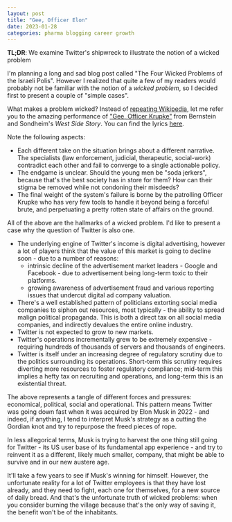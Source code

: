 ```yaml
---
layout: post
title: "Gee, Officer Elon"
date: 2023-01-28
categories: pharma blogging career growth
---
```

**TL;DR**: We examine Twitter's shipwreck to illustrate the notion of a wicked problem

I'm planning a long and sad blog post called "The Four Wicked Problems of the Israeli Polis". However I realized that quite a few of my readers would probably not be familiar with the notion of a *wicked problem*, so I decided first to present a couple of "simple cases".

What makes a problem wicked? Instead of [repeating Wikipedia](https://en.wikipedia.org/wiki/Wicked_problem), let me refer you to the amazing performance of ["Gee, Officer Krupke"](https://www.youtube.com/watch?v=L514Zv8Q4_4&t=1s) from Bernstein and Sondheim's *West Side Story*. You can find the lyrics [here](https://www.westsidestory.com/gee-officer-krupke).

Note the following aspects:
- Each different take on the situation brings about a different narrative. The specialists (law enforcement, judicial, therapeutic, social-work) contradict each other and fail to converge to a single actionable policy.
- The endgame is unclear. Should the young men be "soda jerkers", because that's the best society has in store for them? How can their stigma be removed while not condoning their misdeeds?
- The final weight of the system's failure is borne by the patrolling Officer Krupke who has very few tools to handle it beyond being a forceful brute, and perpetuating a pretty rotten state of affairs on the ground.

All of the above are the hallmarks of a wicked problem. I'd like to present a case why the question of Twitter is also one.

- The underlying engine of Twitter's income is digital advertising, however a lot of players think that the value of this market is going to decline soon - due to a number of reasons:
   - intrinsic decline of the advertisement market leaders - Google and Facebook - due to advertisement being long-term toxic to their platforms.
   - growing awareness of advertisement fraud and various reporting issues that undercut digital ad company valuation.
- There's a well established pattern of politicians extorting social media companies to siphon out resources, most typically - the ability to spread malign political propaganda. This is both a direct tax on all social media companies, and indirectly devalues the entire online industry.
- Twitter is not expected to grow to new markets.
- Twitter's operations incrementally grew to be extremely expensive - requiring hundreds of thousands of servers and thousands of engineers. 
- Twitter is itself under an increasing degree of regulatory scrutiny due to the politics surrounding its operations. Short-term this scrutiny requires diverting more resources to foster regulatory compliance; mid-term this implies a hefty tax on recruiting and operations, and long-term this is an existential threat.

The above represents a tangle of different forces and pressures: economical, political, social and operational. This pattern means Twitter was going down fast when it was acquired by Elon Musk in 2022 - and indeed, if anything, I tend to interpret Musk's strategy as a cutting the Gordian knot and try to repurpose the freed pieces of rope.

In less allegorical terms, Musk is trying to harvest the one thing still going for Twitter - its US user base of its fundamental app experience - and try to reinvent it as a different, likely much smaller, company, that might be able to survive and in our new austere age.

It'll take a few years to see if Musk's winning for himself. However, the unfortunate reality for a lot of Twitter employees is that they have lost already, and they need to fight, each one for themselves, for a new source of daily bread. And that's the unfortunate truth of wicked problems: when you consider burning the village because that's the only way of saving it, the benefit won't be of the inhabitants.
